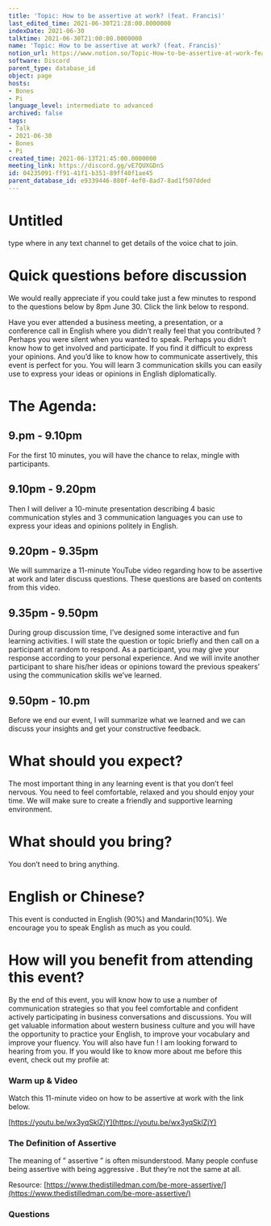```yaml
---
title: 'Topic: How to be assertive at work? (feat. Francis)'
last_edited_time: 2021-06-30T21:28:00.0000000
indexDate: 2021-06-30
talktime: 2021-06-30T21:00:00.0000000
name: 'Topic: How to be assertive at work? (feat. Francis)'
notion_url: https://www.notion.so/Topic-How-to-be-assertive-at-work-feat-Francis-04235091ff9141f1b35189ff40f1ae45
software: Discord
parent_type: database_id
object: page
hosts:
- Bones
- Pi
language_level: intermediate to advanced
archived: false
tags:
- Talk
- 2021-06-30
- Bones
- Pi
created_time: 2021-06-13T21:45:00.0000000
meeting_link: https://discord.gg/vE7QUXGDnS
id: 04235091-ff91-41f1-b351-89ff40f1ae45
parent_database_id: e9339446-880f-4ef0-8ad7-8ad1f507dded
---
```


# Untitled  
type  where  in any text channel to get details of the voice chat to join. 

# Quick questions before discussion
We would really appreciate if you could take just a few minutes to respond to the questions below by 8pm June 30. Click the link below to respond.



Have you ever attended a business meeting, a presentation, or a conference call in English where you didn’t really feel that you contributed ?
Perhaps you were silent when you wanted to speak. Perhaps you didn’t know how to get involved and participate. If you find it difficult to express your opinions. And you’d like to know how to communicate assertively, this event is perfect for you.
You will learn 3 communication skills you can easily use to express your ideas or opinions in English diplomatically.
# The Agenda:
## 9.pm - 9.10pm
For the first 10 minutes, you will have the chance to relax, mingle with participants.
## 9.10pm - 9.20pm
Then I will deliver a 10-minute presentation describing 4 basic communication styles and 3 communication languages you can use to express your ideas and opinions politely in English.
## 9.20pm - 9.35pm
We will summarize a 11-minute YouTube video regarding how to be assertive at work and later discuss questions. These questions are based on contents from this video. 
## 9.35pm - 9.50pm
During group discussion time, I’ve designed some interactive and fun learning activities. I will state the question or topic briefly and then call on a participant at random to respond. As a participant, you may give your response according to your personal experience. And we will invite another participant to share his/her ideas or opinions toward the previous speakers’ using the communication skills we’ve learned.
## 9.50pm - 10.pm
Before we end our event, I will summarize what we learned and we can discuss your insights and get your constructive feedback.
# What should you expect?
The most important thing in any learning event is that you don’t feel nervous. You need to feel comfortable, relaxed and you should enjoy your time. We will make sure to create a friendly and supportive learning environment.
# What should you bring?
You don’t need to bring anything.
# English or Chinese?
This event is conducted in English (90%) and Mandarin(10%).
We encourage you to speak English as much as you could.
# How will you benefit from attending this event?
By the end of this event, you will know how to use a number of communication strategies so that you feel comfortable and confident actively participating in business conversations and discussions. You will get valuable information about western business culture and you will have the opportunity to practice your English, to improve your vocabulary and improve your fluency. You will also have fun !
I am looking forward to hearing from you.
If you would like to know more about me before this event, check out my profile at:

### Warm up & Video

Watch this 11-minute video on how to be assertive at work with the link
below.

 [https://youtu.be/wx3yqSklZjY](https://youtu.be/wx3yqSklZjY) 


   
   
   
   
   
   
   
### The Definition of Assertive
The meaning of ” assertive ” is often misunderstood. Many people confuse being  assertive  with being  aggressive . But they’re not the same at all. 

Resource: [https://www.thedistilledman.com/be-more-assertive/](https://www.thedistilledman.com/be-more-assertive/) 
### Questions

   
   
   
   
   
   


